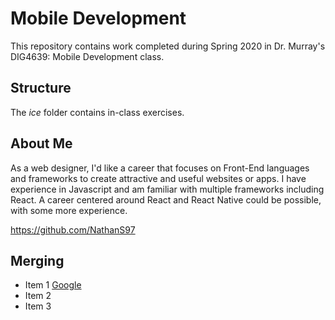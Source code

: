 # Mobile Development
This repository contains work completed during Spring 2020 in Dr. Murray's DIG4639: Mobile Development class.

## Structure
The *ice* folder contains in-class exercises. 

## About Me
As a web designer, I'd like a career that focuses on Front-End languages and frameworks to create attractive and useful websites or apps. I have experience in Javascript and am familiar with multiple frameworks including React. A career centered around React and React Native could be possible, with some more experience.

https://github.com/NathanS97

## Merging
- Item 1 [Google](google.com)
- Item 2 
- Item 3 
